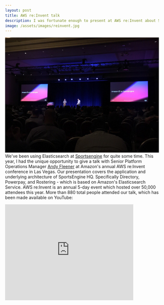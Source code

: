 ```yaml
---
layout: post
title: AWS re:Invent talk
description: I was fortunate enough to present at AWS re:Invent about SportsEngine's use of Amazon's Elasticsearch Service to power several of our backend applications. You can see it entirely here.
image: /assets/images/reinvent.jpg
---
```


<span class="image right"><img src="/assets/images/reinvent.jpg" alt="" /></span>
We've been using Elasticsearch at [Sportsengine](https://www.sportsengine.com) for quite some time. This year, I had the unique opportunity to give a talk with Senior Platform Operations Manager [Andy Fleener](https://twitter.com/andy.fleener) at Amazon's annual AWS re:Invent conference in Las Vegas. Our presentation covers the application and underlying architecture of SportsEngine HQ. Specifically Directory, Powerpay, and Rostering - which is based on Amazon's Elasticsearch Service. AWS re:Invent is an annual 5-day event which hosted over 50,000 attendees this year. More than 880 total people attended our talk, which has been made available on YouTube:

<iframe width="420" height="315" src="https://www.youtube.com/embed/95kQkS51VnU" frameborder="0" allowfullscreen></iframe>
